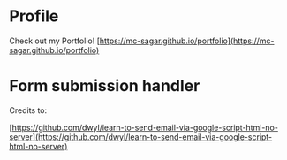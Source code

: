 # Profile

Check out my Portfolio!
[https://mc-sagar.github.io/portfolio](https://mc-sagar.github.io/portfolio)

# Form submission handler

Credits to:

[https://github.com/dwyl/learn-to-send-email-via-google-script-html-no-server](https://github.com/dwyl/learn-to-send-email-via-google-script-html-no-server)
